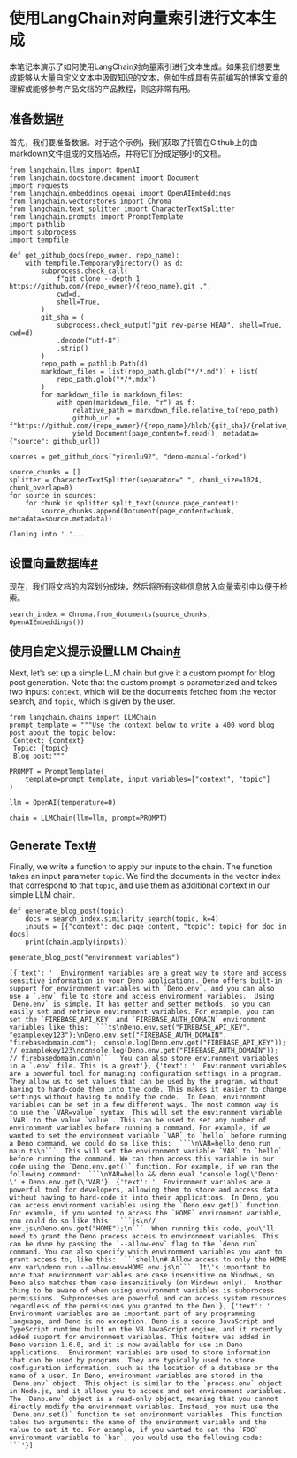 
使用LangChain对向量索引进行文本生成
=================

本笔记本演示了如何使用LangChain对向量索引进行文本生成。如果我们想要生成能够从大量自定义文本中汲取知识的文本，例如生成具有先前编写的博客文章的理解或能够参考产品文档的产品教程，则这非常有用。

准备数据[#](#prepare-data "本标题的永久链接")
---------------------------------

首先，我们要准备数据。对于这个示例，我们获取了托管在Github上的由markdown文件组成的文档站点，并将它们分成足够小的文档。

```
from langchain.llms import OpenAI
from langchain.docstore.document import Document
import requests
from langchain.embeddings.openai import OpenAIEmbeddings
from langchain.vectorstores import Chroma
from langchain.text_splitter import CharacterTextSplitter
from langchain.prompts import PromptTemplate
import pathlib
import subprocess
import tempfile

```

```
def get_github_docs(repo_owner, repo_name):
    with tempfile.TemporaryDirectory() as d:
        subprocess.check_call(
            f"git clone --depth 1 https://github.com/{repo_owner}/{repo_name}.git .",
            cwd=d,
            shell=True,
        )
        git_sha = (
            subprocess.check_output("git rev-parse HEAD", shell=True, cwd=d)
            .decode("utf-8")
            .strip()
        )
        repo_path = pathlib.Path(d)
        markdown_files = list(repo_path.glob("*/*.md")) + list(
            repo_path.glob("*/*.mdx")
        )
        for markdown_file in markdown_files:
            with open(markdown_file, "r") as f:
                relative_path = markdown_file.relative_to(repo_path)
                github_url = f"https://github.com/{repo_owner}/{repo_name}/blob/{git_sha}/{relative_path}"
                yield Document(page_content=f.read(), metadata={"source": github_url})

sources = get_github_docs("yirenlu92", "deno-manual-forked")

source_chunks = []
splitter = CharacterTextSplitter(separator=" ", chunk_size=1024, chunk_overlap=0)
for source in sources:
    for chunk in splitter.split_text(source.page_content):
        source_chunks.append(Document(page_content=chunk, metadata=source.metadata))

```

```
Cloning into '.'...

```

设置向量数据库[#](#set-up-vector-db "本标题的永久链接")
----------------------------------------

现在，我们将文档的内容划分成块，然后将所有这些信息放入向量索引中以便于检索。

```
search_index = Chroma.from_documents(source_chunks, OpenAIEmbeddings())

```

使用自定义提示设置LLM Chain[#](#set-up-llm-chain-with-custom-prompt "本标题的永久链接")
----------------------------------------------------------------------

Next, let’s set up a simple LLM chain but give it a custom prompt for blog post generation. Note that the custom prompt is parameterized and takes two inputs: `context`, which will be the documents fetched from the vector search, and `topic`, which is given by the user.

```
from langchain.chains import LLMChain
prompt_template = """Use the context below to write a 400 word blog post about the topic below:
 Context: {context}
 Topic: {topic}
 Blog post:"""

PROMPT = PromptTemplate(
    template=prompt_template, input_variables=["context", "topic"]
)

llm = OpenAI(temperature=0)

chain = LLMChain(llm=llm, prompt=PROMPT)

```

Generate Text[#](#generate-text "Permalink to this headline")
-------------------------------------------------------------

Finally, we write a function to apply our inputs to the chain. The function takes an input parameter `topic`. We find the documents in the vector index that correspond to that `topic`, and use them as additional context in our simple LLM chain.

```
def generate_blog_post(topic):
    docs = search_index.similarity_search(topic, k=4)
    inputs = [{"context": doc.page_content, "topic": topic} for doc in docs]
    print(chain.apply(inputs))

```

```
generate_blog_post("environment variables")

```

```
[{'text': '  Environment variables are a great way to store and access sensitive information in your Deno applications. Deno offers built-in support for environment variables with `Deno.env`, and you can also use a `.env` file to store and access environment variables.  Using `Deno.env` is simple. It has getter and setter methods, so you can easily set and retrieve environment variables. For example, you can set the `FIREBASE_API_KEY` and `FIREBASE_AUTH_DOMAIN` environment variables like this:  ```ts\nDeno.env.set("FIREBASE_API_KEY", "examplekey123");\nDeno.env.set("FIREBASE_AUTH_DOMAIN", "firebasedomain.com");  console.log(Deno.env.get("FIREBASE_API_KEY")); // examplekey123\nconsole.log(Deno.env.get("FIREBASE_AUTH_DOMAIN")); // firebasedomain.com\n```  You can also store environment variables in a `.env` file. This is a great'}, {'text': '  Environment variables are a powerful tool for managing configuration settings in a program. They allow us to set values that can be used by the program, without having to hard-code them into the code. This makes it easier to change settings without having to modify the code.  In Deno, environment variables can be set in a few different ways. The most common way is to use the `VAR=value` syntax. This will set the environment variable `VAR` to the value `value`. This can be used to set any number of environment variables before running a command. For example, if we wanted to set the environment variable `VAR` to `hello` before running a Deno command, we could do so like this:  ```\nVAR=hello deno run main.ts\n```  This will set the environment variable `VAR` to `hello` before running the command. We can then access this variable in our code using the `Deno.env.get()` function. For example, if we ran the following command:  ```\nVAR=hello && deno eval "console.log(\'Deno: \' + Deno.env.get(\'VAR'}, {'text': '  Environment variables are a powerful tool for developers, allowing them to store and access data without having to hard-code it into their applications. In Deno, you can access environment variables using the `Deno.env.get()` function.  For example, if you wanted to access the `HOME` environment variable, you could do so like this:  ```js\n// env.js\nDeno.env.get("HOME");\n```  When running this code, you\'ll need to grant the Deno process access to environment variables. This can be done by passing the `--allow-env` flag to the `deno run` command. You can also specify which environment variables you want to grant access to, like this:  ```shell\n# Allow access to only the HOME env var\ndeno run --allow-env=HOME env.js\n```  It\'s important to note that environment variables are case insensitive on Windows, so Deno also matches them case insensitively (on Windows only).  Another thing to be aware of when using environment variables is subprocess permissions. Subprocesses are powerful and can access system resources regardless of the permissions you granted to the Den'}, {'text': '  Environment variables are an important part of any programming language, and Deno is no exception. Deno is a secure JavaScript and TypeScript runtime built on the V8 JavaScript engine, and it recently added support for environment variables. This feature was added in Deno version 1.6.0, and it is now available for use in Deno applications.  Environment variables are used to store information that can be used by programs. They are typically used to store configuration information, such as the location of a database or the name of a user. In Deno, environment variables are stored in the `Deno.env` object. This object is similar to the `process.env` object in Node.js, and it allows you to access and set environment variables.  The `Deno.env` object is a read-only object, meaning that you cannot directly modify the environment variables. Instead, you must use the `Deno.env.set()` function to set environment variables. This function takes two arguments: the name of the environment variable and the value to set it to. For example, if you wanted to set the `FOO` environment variable to `bar`, you would use the following code:  ```'}]

```

